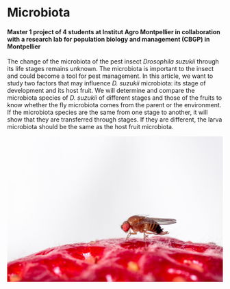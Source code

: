 # Microbiota
#### Master 1 project of 4 students at Institut Agro Montpellier in collaboration with a research lab for population biology and management (CBGP) in Montpellier

The change of the microbiota of the pest insect *Drosophila suzukii* through its life stages remains unknown. 
The microbiota is important to the insect and could become a tool for pest management. 
In this article, we want to study two factors that may influence *D. suzukii* microbiota: its stage of development and its host fruit. 
We will determine and compare the microbiota species of *D. suzukii* of different stages and those of the fruits to know whether the fly 
microbiota comes from the parent or the environment. If the microbiota species are the same from one stage to another, it will show that 
they are transferred through stages. If they are different, the larva microbiota should be the same as the host fruit microbiota.

![My Image](suzukii-strawberry.jpg)


